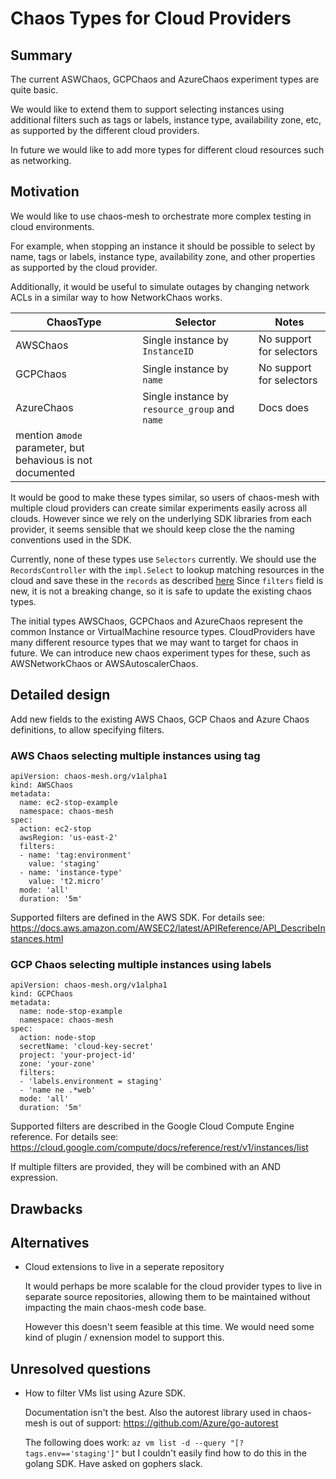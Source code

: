 # Chaos Types for Cloud Providers

## Summary

The current ASWChaos, GCPChaos and AzureChaos experiment types are quite basic.

We would like to extend them to support selecting instances using additional
filters such as tags or labels, instance type, availability zone, etc, as
supported by the different cloud providers.

In future we would like to add more types for different cloud resources
such as networking.

## Motivation

We would like to use chaos-mesh to orchestrate more complex testing in cloud
environments.

For example, when stopping an instance it should be possible to select by name,
tags or labels, instance type, availability zone, and other properties as
supported by the cloud provider.

Additionally, it would be useful to simulate outages by changing network ACLs
in a similar way to how NetworkChaos works.

| ChaosType | Selector | Notes |
| --------- | -------- | ----- |
| AWSChaos  | Single instance by `InstanceID`| No support for selectors |
| GCPChaos  | Single instance by `name`| No support for selectors |
| AzureChaos | Single instance by `resource_group` and `name`| Docs does
mention a`mode` parameter, but behavious is not documented |

It would be good to make these types similar, so users of chaos-mesh with
multiple cloud providers can create similar experiments easily across all
clouds.  However since we rely on the underlying SDK libraries from each
provider, it seems sensible that we should keep close the the naming
conventions used in the SDK.

Currently, none of these types use `Selectors` currently.  We should use the
`RecordsController` with the `impl.Select` to lookup matching resources in the
cloud and save these in the `records` as described
[here](https://github.com/chaos-mesh/chaos-mesh/tree/master/controllers/common/records#readme)
Since `filters` field is new, it is not a breaking change, so it is safe to update the existing chaos types.

The initial types AWSChaos, GCPChaos and AzureChaos represent the common Instance or VirtualMachine resource types.  CloudProviders have many different resource types that we may want to target for chaos in future.  We can introduce new chaos experiment types for these, such as AWSNetworkChaos or AWSAutoscalerChaos.

## Detailed design

Add new fields to the existing AWS Chaos, GCP Chaos and Azure Chaos
definitions, to allow specifying filters.

### AWS Chaos selecting multiple instances using tag

```
apiVersion: chaos-mesh.org/v1alpha1
kind: AWSChaos
metadata:
  name: ec2-stop-example
  namespace: chaos-mesh
spec:
  action: ec2-stop
  awsRegion: 'us-east-2'
  filters:
  - name: 'tag:environment'
    value: 'staging'
  - name: 'instance-type'
    value: 't2.micro'
  mode: 'all'
  duration: '5m'
```

Supported filters are defined in the AWS SDK. For details see:
https://docs.aws.amazon.com/AWSEC2/latest/APIReference/API_DescribeInstances.html

### GCP Chaos selecting multiple instances using labels

```
apiVersion: chaos-mesh.org/v1alpha1
kind: GCPChaos
metadata:
  name: node-stop-example
  namespace: chaos-mesh
spec:
  action: node-stop
  secretName: 'cloud-key-secret'
  project: 'your-project-id'
  zone: 'your-zone'
  filters:
  - 'labels.environment = staging'
  - 'name ne .*web'
  mode: 'all'
  duration: '5m'
```

Supported filters are described in the Google Cloud Compute Engine reference.  For details see:
https://cloud.google.com/compute/docs/reference/rest/v1/instances/list

If multiple filters are provided, they will be combined with an AND expression.



## Drawbacks


## Alternatives

- Cloud extensions to live in a seperate repository

   It would perhaps be more scalable for the cloud provider types to live in 
   separate source repositories, allowing them to be maintained without
   impacting the main chaos-mesh code base.

   However this doesn't seem feasible at this time.  We would need some kind
   of plugin / exnension model to support this.


## Unresolved questions

- How to filter VMs list using Azure SDK.

  Documentation isn't the best.  Also the autorest library used in chaos-mesh
  is out of support: https://github.com/Azure/go-autorest

  The following does work:  `az vm list -d --query "[?tags.env=='staging']"`
  but I couldn't easily find how to do this in the golang SDK.  Have asked on
  gophers slack.
